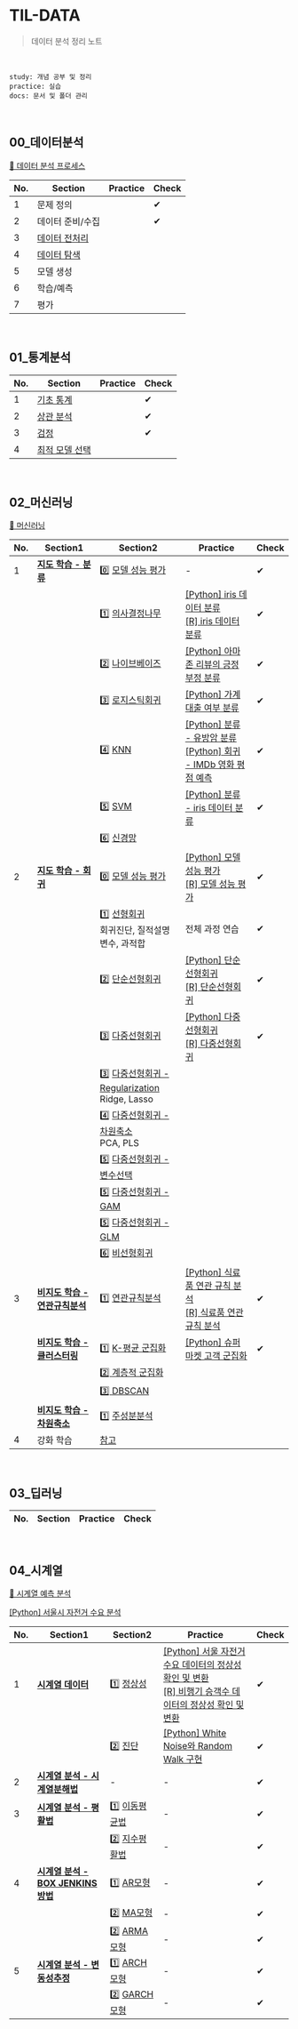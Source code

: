 # TIL-DATA

> 데이터 분석 정리 노트

<br>

```
study: 개념 공부 및 정리
practice: 실습
docs: 문서 및 폴더 관리
```

<br>

## 00_데이터분석

[📖 데이터 분석 프로세스](./00_데이터분석)

| No.  | Section                                       | Practice | Check |
| ---- | --------------------------------------------- | -------- | ----- |
| 1    | 문제 정의                                     |          | ✔     |
| 2    | 데이터 준비/수집                              |          | ✔     |
| 3    | [데이터 전처리](./00_데이터분석/데이터전처리) |          |       |
| 4    | [데이터 탐색](./00_데이터분석/데이터탐색)     |          |       |
| 5    | 모델 생성                                     |          |       |
| 6    | 학습/예측                                     |          |       |
| 7    | 평가                                          |          |       |

<br>

## 01_통계분석

| No.  | Section                                      | Practice | Check |
| ---- | -------------------------------------------- | -------- | ----- |
| 1    | [기초 통계](./01_통계분석/기초통계)          |          | ✔     |
| 2    | [상관 분석](./01_통계분석/상관분석)          |          | ✔     |
| 3    | [검정](./01_통계분석/검정)                   |          | ✔     |
| 4    | [최적 모델 선택](./01_통계분석/최적모델선택) |          |       |

<br>

## 02_머신러닝

[📖 머신러닝](./02_머신러닝)

| No.  | Section1                                                     | Section2                                                     | Practice                                                     | Check |
| ---- | ------------------------------------------------------------ | ------------------------------------------------------------ | ------------------------------------------------------------ | ----- |
| 1    | [**지도 학습 - 분류**](./02_머신러닝/지도학습/분류)          | 0️⃣ [모델 성능 평가](./02_머신러닝/지도학습/분류/모델성능평가) | -                                                            | ✔     |
|      |                                                              | 1️⃣ [의사결정나무](./02_머신러닝/지도학습/분류/분류알고리즘/의사결정나무) | [[Python] iris 데이터 분류](./02_머신러닝/지도학습/분류/분류알고리즘/의사결정나무/의사결정나무_Python.ipynb)<br>[[R] iris 데이터 분류](./02_머신러닝/지도학습/분류/분류알고리즘/의사결정나무/의사결정나무_R.ipynb) | ✔     |
|      |                                                              | 2️⃣ [나이브베이즈](./02_머신러닝/지도학습/분류/분류알고리즘/나이브베이즈) | [[Python] 아마존 리뷰의 긍정 부정 분류](./02_머신러닝/지도학습/분류/분류알고리즘/나이브베이즈/나이브베이즈_Python.ipynb) | ✔     |
|      |                                                              | 3️⃣ [로지스틱회귀](./02_머신러닝/지도학습/분류/분류알고리즘/로지스틱회귀) | [[Python] 가계 대출 여부 분류](./02_머신러닝/지도학습/분류/분류알고리즘/로지스틱회귀/로지스틱회귀_Python.ipynb) | ✔     |
|      |                                                              | 4️⃣ [KNN](./02_머신러닝/지도학습/분류/분류알고리즘/KNN)        | [[Python] 분류 - 유방암 분류](./02_머신러닝/지도학습/분류/분류알고리즘/KNN/KNN_classification_Python.ipynb)<br>[[Python] 회귀 - IMDb 영화 평점 예측](./02_머신러닝/지도학습/분류/분류알고리즘/KNN/KNN_regression_Python.ipynb) | ✔     |
|      |                                                              | 5️⃣ [SVM](./02_머신러닝/지도학습/분류/분류알고리즘/서포트벡터머신) | [[Python] 분류 - iris 데이터 분류 ](./02_머신러닝/지도학습/분류/분류알고리즘/서포트벡터머신/서포트벡터머신_Python.ipynb) | ✔     |
|      |                                                              | 6️⃣ [신경망](./02_머신러닝/지도학습/분류/분류알고리즘/신경망)  |                                                              |       |
| 2    | **[지도 학습 - 회귀](./02_머신러닝/지도학습/회귀)**          | 0️⃣ [모델 성능 평가](./02_머신러닝/지도학습/회귀/모델성능평가) | [[Python] 모델 성능 평가](./02_머신러닝/지도학습/회귀/모델성능평가/모델성능평가_Python.ipynb)<br>[[R] 모델 성능 평가](./02_머신러닝/지도학습/회귀/모델성능평가/모델성능평가_R.ipynb) | ✔     |
|      |                                                              | 1️⃣ [선형회귀](./02_머신러닝/지도학습/회귀/회귀분석/선형회귀)<br>회귀진단, 질적설명변수, 과적합 | 전체 과정 연습                                               | ✔     |
|      |                                                              | 2️⃣ [단순선형회귀](./02_머신러닝/지도학습/회귀/회귀분석/선형회귀/단순선형회귀) | [[Python] 단순선형회귀](./02_머신러닝/지도학습/회귀/회귀분석/선형회귀/단순선형회귀/단순선형회귀_Python.ipynb)<br>[[R] 단순선형회귀](./02_머신러닝/지도학습/회귀/회귀분석/선형회귀/단순선형회귀/단순선형회귀_R.ipynb) | ✔     |
|      |                                                              | 3️⃣ [다중선형회귀](./02_머신러닝/지도학습/회귀/회귀분석/선형회귀/다중선형회귀) | [[Python] 다중선형회귀](./02_머신러닝/지도학습/회귀/회귀분석/선형회귀/다중선형회귀/다중선형회귀_Python.ipynb)<br>[[R] 다중선형회귀](./02_머신러닝/지도학습/회귀/회귀분석/선형회귀/다중선형회귀/다중선형회귀_R.ipynb) | ✔     |
|      |                                                              | 3️⃣ [다중선형회귀 - Regularization](./02_머신러닝/지도학습/회귀/회귀분석/선형회귀/다중선형회귀/Regularization)<br>Ridge, Lasso |                                                              |       |
|      |                                                              | 4️⃣ [다중선형회귀 - 차원축소](./02_머신러닝/지도학습/회귀/회귀분석/선형회귀/다중선형회귀/차원축소)<br>PCA, PLS |                                                              |       |
|      |                                                              | 5️⃣ [다중선형회귀 - 변수선택](./02_머신러닝/지도학습/회귀/회귀분석/선형회귀/다중선형회귀/변수선택) |                                                              |       |
|      |                                                              | 5️⃣ [다중선형회귀 - GAM](./02_머신러닝/지도학습/회귀/회귀분석/선형회귀/다중선형회귀/GAM) |                                                              |       |
|      |                                                              | 5️⃣ [다중선형회귀 - GLM](./02_머신러닝/지도학습/회귀/회귀분석/선형회귀/다중선형회귀/GLM) |                                                              |       |
|      |                                                              | 6️⃣ [비선형회귀](./02_머신러닝/지도학습/회귀/회귀분석/비선형회귀) |                                                              |       |
| 3    | **[비지도 학습 - 연관규칙분석](./02_머신러닝/비지도학습/연관규칙분석)** | 1️⃣ [연관규칙분석](./02_머신러닝/비지도학습/연관규칙분석)      | [[Python] 식료품 연관 규칙 분석](./02_머신러닝/비지도학습/연관규칙분석/연관규칙분석_Python.ipynb)<br>[[R] 식료품 연관 규칙 분석](./02_머신러닝/비지도학습/연관규칙분석/연관규칙분석_R.ipynb) | ✔     |
|      | **[비지도 학습 - 클러스터링](./02_머신러닝/비지도학습/클러스터링)** | 1️⃣ [K-평균 군집화](./02_머신러닝/비지도학습/클러스터링/K-평균군집화) | [[Python] 슈퍼마켓 고객 군집화](./02_머신러닝/비지도학습/클러스터링/K-평균군집화/K-평균군집화_Python.ipynb) | ✔     |
|      |                                                              | [2️⃣ 계층적 군집화](./02_머신러닝/비지도학습/클러스터링/계층적군집화) |                                                              |       |
|      |                                                              | [3️⃣ DBSCAN](./02_머신러닝/비지도학습/클러스터링/DBSCAN)       |                                                              |       |
|      | **[비지도 학습 - 차원축소](./02_머신러닝/비지도학습/차원축소)** | 1️⃣ [주성분분석](./02_머신러닝/비지도학습/차원축소/주성분분석) |                                                              |       |
| 4    | 강화 학습                                                    | [참고](https://www.youtube.com/watch?v=V1eYniJ0Rnk)          |                                                              |       |

<br>

## 03_딥러닝

| No.  | Section | Practice | Check |
| ---- | ------- | -------- | ----- |

<br>

## 04_시계열

[📖 시계열 예측 분석](./04_시계열)

[[Python] 서울시 자전거 수요 분석](./04_시계열/시계열분석_Python.ipynb)

| No.  | Section1                                                     | Section2                                                     | Practice                                                     | Check |
| ---- | ------------------------------------------------------------ | ------------------------------------------------------------ | ------------------------------------------------------------ | ----- |
| 1    | **[시계열 데이터](./04_시계열/시계열데이터)**                | 1️⃣ [정상성](./04_시계열/시계열데이터/정상성)                  | [[Python] 서울 자전거 수요 데이터의 정상성 확인 및 변환](./04_시계열/시계열데이터/정상성/정상성변환_Python.ipynb)<br>[[R] 비행기 승객수 데이터의 정상성 확인 및 변환](./04_시계열/시계열데이터/정상성/정상성변환_R.ipynb) | ✔     |
|      |                                                              | 2️⃣ [진단](./04_시계열/시계열데이터/진단)                      | [[Python] White Noise와 Random Walk 구현](./04_시계열/시계열데이터/시계열데이터_Python.ipynb) | ✔     |
| 2    | **[시계열 분석 - 시계열분해법](./04_시계열/시계열분석/시계열분해법)** | -                                                            | -                                                            | ✔     |
| 3    | **[시계열 분석 - 평활법](./04_시계열/시계열분석/평활법)**    | 1️⃣ [이동평균법](./04_시계열/시계열분석/평활법/이동평균법)     | -                                                            | ✔     |
|      |                                                              | 2️⃣ [지수평활법](./04_시계열/시계열분석/평활법/지수평활법)     | -                                                            | ✔     |
| 4    | **[시계열 분석 - BOX JENKINS방법](./04_시계열/시계열분석/BOX-JENKINS방법)** | 1️⃣ [AR모형](./04_시계열/시계열분석/BOX-JENKINS방법/AR모형)    | -                                                            | ✔     |
|      |                                                              | 2️⃣ [MA모형](./04_시계열/시계열분석/BOX-JENKINS방법/MA모형)    | -                                                            | ✔     |
|      |                                                              | 2️⃣ [ARMA모형](./04_시계열/시계열분석/BOX-JENKINS방법/ARMA모형) | -                                                            | ✔     |
| 5    | **[시계열 분석 - 변동성추정](./04_시계열/시계열분석/변동성추정)** | 1️⃣ [ARCH모형](./04_시계열/시계열분석/평활법)                  | -                                                            | ✔     |
|      |                                                              | 2️⃣ [GARCH모형](./04_시계열/시계열분석/평활법)                 | -                                                            | ✔     |

